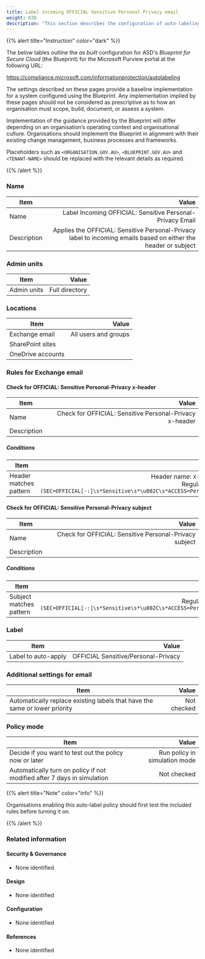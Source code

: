 ```yaml
---
title: Label incoming OFFICIAL Sensitive Personal Privacy email
weight: 030
description: "This section describes the configuration of auto-labeling within Microsoft Purview associated with systems built according to guidance in ASD's Blueprint for Secure Cloud."
---
```


{{% alert title="Instruction" color="dark" %}}
 
The below tables outline the *as built* configuration for ASD's *Blueprint for Secure Cloud* (the Blueprint) for the Microsoft Purview portal at the following URL: 
 
https://compliance.microsoft.com/informationprotection/autolabeling
 
The settings described on these pages provide a baseline implementation for a system configured using the Blueprint. Any implementation implied by these pages should not be considered as prescriptive as to how an organisation must scope, build, document, or assess a system.

Implementation of the guidance provided by the Blueprint will differ depending on an organisation’s operating context and organisational culture. Organisations should implement the Blueprint in alignment with their existing change management, business processes and frameworks.

Placeholders such as `<ORGANISATION.GOV.AU>`, `<BLUEPRINT.GOV.AU>` and `<TENANT-NAME>` should be replaced with the relevant details as required.
 
{{% /alert %}}

### Name

| Item        |                                                                                                           Value |
| ----------- | --------------------------------------------------------------------------------------------------------------: |
| Name        |                                                       Label Incoming OFFICIAL: Sensitive Personal-Privacy Email |
| Description | Applies the OFFICIAL: Sensitive Personal-Privacy label to incoming emails based on either the header or subject |

### Admin units

| Item        |          Value |
| ----------- | -------------: |
| Admin units | Full directory |

### Locations

| Item              |                Value |
| ----------------- | -------------------: |
| Exchange email    | All users and groups |
| SharePoint sites  |                      |
| OneDrive accounts |                      |

### Rules for Exchange email

#### Check for OFFICIAL: Sensitive Personal-Privacy x-header

| Item        |                                                   Value |
| ----------- | ------------------------------------------------------: |
| Name        | Check for OFFICIAL: Sensitive Personal-Privacy x-header |
| Description |                                                         |

##### Conditions

| Item                   |                                                                                                                                   Value |
| ---------------------- | --------------------------------------------------------------------------------------------------------------------------------------: |
| Header matches pattern | Header name: `X-Protective-Marking`<br>Regular expression: `(?im)(SEC=OFFICIAL[-:]\s*Sensitive\s*\u002C\s*ACCESS=Personal[\s-]Privacy)` |


#### Check for OFFICIAL: Sensitive Personal-Privacy subject

| Item        |                                                  Value |
| ----------- | -----------------------------------------------------: |
| Name        | Check for OFFICIAL: Sensitive Personal-Privacy subject |
| Description |                                                        |

##### Conditions

| Item                    |                                                                                            Value |
| ----------------------- | -----------------------------------------------------------------------------------------------: |
| Subject matches pattern | Regular expression: `(?im)(SEC=OFFICIAL[-:]\s*Sensitive\s*\u002C\s*ACCESS=Personal[\s-]Privacy)` |

### Label

| Item                |                               Value |
| ------------------- | ----------------------------------: |
| Label to auto-apply | OFFICIAL Sensitive/Personal-Privacy |

### Additional settings for email

| Item                                                                       |       Value |
| -------------------------------------------------------------------------- | ----------: |
| Automatically replace existing labels that have the same or lower priority | Not checked |

### Policy mode

| Item                                                                    |                         Value |
| ----------------------------------------------------------------------- | ----------------------------: |
| Decide if you want to test out the policy now or later                  | Run policy in simulation mode |
| Automatically turn on policy if not modified after 7 days in simulation |                   Not checked |

{{% alert title="Note" color="info" %}}

Organisations enabling this auto-label policy should first test the included rules before turning it on.

{{% /alert %}}

### Related information

#### Security & Governance

* None identified
  
#### Design

* None identified
  
#### Configuration

* None identified

#### References

* None identified